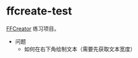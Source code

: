 # ffcreate-test

[FFCreator](https://github.com/tnfe/FFCreator) 练习项目。

* 问题
    * 如何在右下角绘制文本（需要先获取文本宽度）
